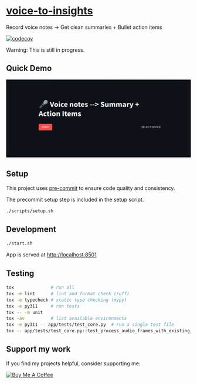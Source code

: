 # [voice-to-insights](https://github.com/devvienxyz/voice-to-insights)

Record voice notes -> Get clean summaries + Bullet action items

[![codecov](https://codecov.io/gh/devvienxyz/voice-to-insights/branch/main/graph/badge.svg)](https://codecov.io/gh/devvienxyz/voice-to-insights)

Warning: This is still in progress.

## Quick Demo

[![Watch the demo](assets/demo.png)](/assets/demo.webm)

## Setup

This project uses [pre-commit](https://pre-commit.com/) to ensure code quality and consistency.

The precommit setup step is included in the setup script.

```bash
./scripts/setup.sh
```

## Development

```bash
./start.sh
```

App is served at <http://localhost:8501>

## Testing

```bash
tox              # run all
tox -e lint      # lint and format check (ruff)
tox -e typecheck # static type checking (mypy)
tox -e py311     # run tests
tox -- -m unit
tox -av          # list available environments
tox -e py311 -- app/tests/test_core.py  # run a single test file
tox -- app/tests/test_core.py::test_process_audio_frames_with_existing_buffer  # run a single test
```

## Support my work

If you find my projects helpful, consider supporting me:

<a href="https://www.buymeacoffee.com/devvienxyz" target="_blank">
  <img src="https://cdn.buymeacoffee.com/buttons/v2/default-yellow.png" alt="Buy Me A Coffee" width="200" />
</a>
